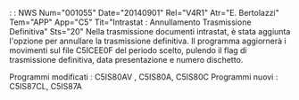  :  : NWS Num="001055" Date="20140901" Rel="V4R1" Atr="E. Bertolazzi" Tem="APP" App="C5" Tit="Intrastat :  Annullamento Trasmissione Definitiva" Sts="20"
 Nella trasmissione documenti intrastat, è stata aggiunta l'opzione per annullare la trasmissione  definitiva.
 Il programma aggiornerà i movimenti sul file C5ICEE0F del periodo scelto, pulendo il flag di  trasmissione definitiva, data presentazione e numero dischetto.

 Programmi modificati :  C5IS80AV , C5IS80A, C5IS80C
 Programmi nuovi :  C5IS87CL, C5IS87A
